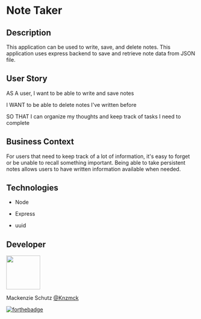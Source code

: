 #  Note Taker  

## Description   

This application can be used to write, save, and delete notes. This application uses express backend to save and retrieve note data from JSON file.   


## User Story  

AS A user, I want to be able to write and save notes  

I WANT to be able to delete notes I've written before  

SO THAT I can organize my thoughts and keep track of tasks I need to complete  

## Business Context  

For users that need to keep track of a lot of information, it's easy to forget or be unable to recall something important. Being able to take persistent notes allows users to have written information available when needed.  

## Technologies    

* Node  

* Express  

* uuid  



## Developer  

   <img src="https://avatars.githubusercontent.com/Knzmck" height="90" width="90">   
 
   Mackenzie Schutz <a href="https://github.com/knzmck" target="_blank">@Knzmck</a>   



   [![forthebadge](https://forthebadge.com/images/badges/built-with-love.svg)](https://forthebadge.com)  